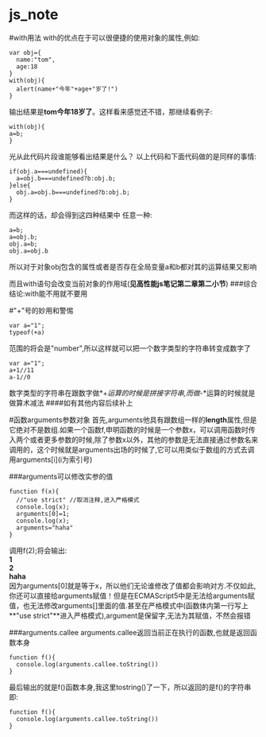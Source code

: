 # js_note
#with用法
with的优点在于可以很便捷的使用对象的属性,例如:
```
var obj={
  name:"tom",
  age:18
}
with(obj){
  alert(name+"今年"+age+"岁了!")
}
```
输出结果是**tom今年18岁了**。这样看来感觉还不错，那继续看例子:
```
with(obj){
a=b;
}
```
光从此代码片段谁能够看出结果是什么？
以上代码和下面代码做的是同样的事情:
```
if(obj.a===undefined){
  a=obj.b===undefined?b:obj.b;
}else{
  obj.a=obj.b===undefined?b:obj.b;
}
```
而这样的话，却会得到这四种结果中 任意一种:
```
a=b;
a=obj.b;
obj.a=b;
obj.a=obj.b
```
所以对于对象obj包含的属性或者是否存在全局变量a和b都对其的运算结果又影响

而且with语句会改变当前对象的作用域(**见高性能js笔记第二章第二小节**)
###综合结论:with能不用就不要用


#"+"号的妙用和警惕
```
var a="1";
typeof(+a)
```
范围的将会是"number",所以这样就可以把一个数字类型的字符串转变成数字了

```
var a="1";
a+1//11
a-1//0
```
数字类型的字符串在跟数字做*+*运算的时候是拼接字符串,而做*-*运算的时候就是做算术减法
####如有其他内容后续补上

#函数arguments参数对象
首先,arguments他具有跟数组一样的**length**属性,但是它绝对不是数组.如果一个函数f,申明函数的时候是一个参数x，可以调用函数时传入两个或者更多参数的时候,除了参数x以外，其他的参数是无法直接通过参数名来调用的，这个时候就是arguments出场的时候了,它可以用类似于数组的方式去调用arguments\[i\](i为索引号)

###arguments可以修改实参的值
```
function f(x){
  //"use strict" //取消注释,进入严格模式
  console.log(x);
  arguments[0]=1;
  console.log(x);
  arguments="haha"
}
```
调用f(2);将会输出:
<br />**1**<br />
**2**<br />
**haha**<br />
因为arguments[0]就是等于x，所以他们无论谁修改了值都会影响对方.不仅如此,你还可以直接给arguments赋值！但是在ECMAScript5中是无法给arguments赋值，也无法修改arguments[]里面的值.甚至在严格模式中(函数体内第一行写上**"use strict"**进入严格模式),argument是保留字,无法为其赋值，不然会报错

###arguments.callee
arguments.callee返回当前正在执行的函数,也就是返回函数本身
```
function f(){
  console.log(arguments.callee.toString())
}
```
最后输出的就是f()函数本身,我这里tostring()了一下，所以返回的是f()的字符串即:
```
function f(){
  console.log(arguments.callee.toString())
}
```
